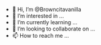 - 👋 Hi, I’m @Browncitavanilla
- 👀 I’m interested in ...
- 🌱 I’m currently learning ...
- 💞️ I’m looking to collaborate on ...
- 📫 How to reach me ...

<!---
Browncitavanilla/Browncitavanilla is a ✨ special ✨ repository because its `README.md` (this file) appears on your GitHub profile.
You can click the Preview link to take a look at your changes.
--->
